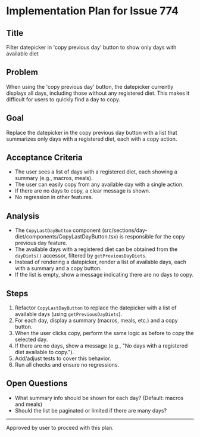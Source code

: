 # Implementation Plan for Issue 774

## Title
Filter datepicker in 'copy previous day' button to show only days with available diet

## Problem
When using the 'copy previous day' button, the datepicker currently displays all days, including those without any registered diet. This makes it difficult for users to quickly find a day to copy.

## Goal
Replace the datepicker in the copy previous day button with a list that summarizes only days with a registered diet, each with a copy action.

## Acceptance Criteria
- The user sees a list of days with a registered diet, each showing a summary (e.g., macros, meals).
- The user can easily copy from any available day with a single action.
- If there are no days to copy, a clear message is shown.
- No regression in other features.

## Analysis
- The `CopyLastDayButton` component (src/sections/day-diet/components/CopyLastDayButton.tsx) is responsible for the copy previous day feature.
- The available days with a registered diet can be obtained from the `dayDiets()` accessor, filtered by `getPreviousDayDiets`.
- Instead of rendering a datepicker, render a list of available days, each with a summary and a copy button.
- If the list is empty, show a message indicating there are no days to copy.

## Steps
1. Refactor `CopyLastDayButton` to replace the datepicker with a list of available days (using `getPreviousDayDiets`).
2. For each day, display a summary (macros, meals, etc.) and a copy button.
3. When the user clicks copy, perform the same logic as before to copy the selected day.
4. If there are no days, show a message (e.g., "No days with a registered diet available to copy.").
5. Add/adjust tests to cover this behavior.
6. Run all checks and ensure no regressions.

## Open Questions
- What summary info should be shown for each day? (Default: macros and meals)
- Should the list be paginated or limited if there are many days?

---

Approved by user to proceed with this plan.
